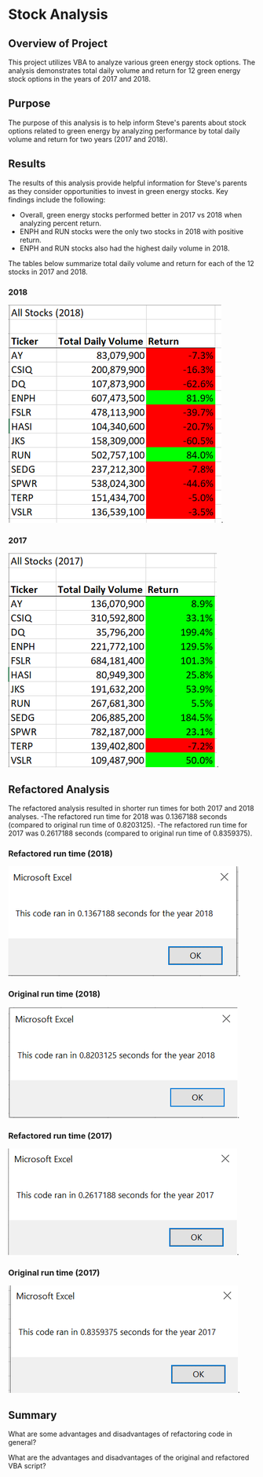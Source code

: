 # Stock Analysis

## Overview of Project
This project utilizes VBA to analyze various green energy stock options. The analysis demonstrates total daily volume and return for 12 green energy stock options in the years of 2017 and 2018.  

## Purpose
The purpose of this analysis is to help inform Steve's parents about stock options related to green energy by analyzing performance by total daily volume and return for two years (2017 and 2018). 

## Results
The results of this analysis provide helpful information for Steve's parents as they consider opportunities to invest in green energy stocks. Key findings include the following: 
- Overall, green energy stocks performed better in 2017 vs 2018 when analyzing percent return.
- ENPH and RUN stocks were the only two stocks in 2018 with positive return.
- ENPH and RUN stocks also had the highest daily volume in 2018.

The tables below summarize total daily volume and return for each of the 12 stocks in 2017 and 2018.

### 2018
![](/Resources/VBA_Challenge_2018_Output.png).

### 2017
![](/Resources/VBA_Challenge_2017_Output.png).

## Refactored Analysis
The refactored analysis resulted in shorter run times for both 2017 and 2018 analyses. 
-The refactored run time for 2018 was 0.1367188 seconds (compared to original run time of 0.8203125).
-The refactored run time for 2017 was 0.2617188 seconds (compared to original run time of 0.8359375).

### Refactored run time (2018)
![](/Resources/VBA_Challenge_2018.png).

### Original run time (2018)
![](/Resources/VBA_Challenge_2018_Initial.png).

### Refactored run time (2017)
![](/Resources/VBA_Challenge_2017.png).

### Original run time (2017)
![](/Resources/VBA_Challenge_2017_Initial.png).

## Summary

What are some advantages and disadvantages of refactoring code in general?

What are the advantages and disadvantages of the original and refactored VBA script?
